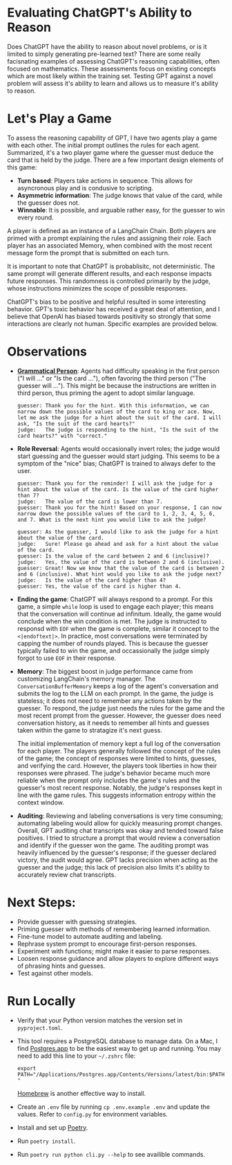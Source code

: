 # Evaluating ChatGPT's Ability to Reason
Does ChatGPT have the ability to reason about novel problems, or is it limited to simply generating pre-learned text? There are some really facisnating examples of assessing ChatGPT's reasoning capabilities, often focused on mathematics. These assessments focus on existing concepts which are most likely within the training set. Testing GPT against a novel problem will assess it's ability to learn and allows us to measure it's ability to reason.

# Let's Play a Game
To assess the reasoning capability of GPT, I have two agents play a game with each other. The initial prompt outlines the rules for each agent. Summarized, it's a two player game where the guesser must deduce the card that is held by the judge. There are a few important design elements of this game:
- **Turn based**: Players take actions in sequence. This allows for asyncronous play and is condusive to scripting.
- **Asymmetric information**: The judge knows that value of the card, while the guesser does not.
- **Winnable**: It is possible, and arguable rather easy, for the guesser to win every round.

A player is defined as an instance of a LangChain Chain. Both players are primed with a prompt explaining the rules and assigning their role. Each player has an associated Memory, when combined with the most recent message form the prompt that is submitted on each turn.

It is important to note that ChatGPT is probablisitc, not deterministic. The same prompt will generate different results, and each response impacts future responses. This randomness is controlled primarily by the judge, whose instructions minimizes the scope of possible responses.

ChatGPT's bias to be positive and helpful resulted in some interesting behavior. GPT's toxic behavior has received a great deal of attention, and I believe that OpenAI has biased towards positivity so strongly that some interactions are clearly not human. Specific examples are provided below.


# Observations
- **[Grammatical Person](https://en.wikipedia.org/wiki/Grammatical_person)**: Agents had difficulty speaking in the first person ("I will ..." or "Is the card ..."), often favoring the third person ("The guesser will ..."). This might be because the instructions are written in third person, thus priming the agent to adopt similar language.

    ```
    guesser: Thank you for the hint. With this information, we can narrow down the possible values of the card to king or ace. Now, let me ask the judge for a hint about the suit of the card. I will ask, "Is the suit of the card hearts?"
    judge:   The judge is responding to the hint, "Is the suit of the card hearts?" with "correct."
    ```

- **Role Reversal**: Agents would occasionally invert roles; the judge would start guessing and the guesser would start judging. This seems to be a symptom of the "nice" bias; ChatGPT is trained to always defer to the user.

    ```
    guesser: Thank you for the reminder! I will ask the judge for a hint about the value of the card. Is the value of the card higher than 7?
    judge:   The value of the card is lower than 7.
    guesser: Thank you for the hint! Based on your response, I can now narrow down the possible values of the card to 1, 2, 3, 4, 5, 6, and 7. What is the next hint you would like to ask the judge?
    ```

    ```
    guesser: As the guesser, I would like to ask the judge for a hint about the value of the card.
    judge:   Sure! Please go ahead and ask for a hint about the value of the card.
    guesser: Is the value of the card between 2 and 6 (inclusive)?
    judge:   Yes, the value of the card is between 2 and 6 (inclusive).
    guesser: Great! Now we know that the value of the card is between 2 and 6 (inclusive). What hint would you like to ask the judge next?
    judge:   Is the value of the card higher than 4?
    guesser: Yes, the value of the card is higher than 4.
    ```

- **Ending the game**: ChatGPT will always respond to a prompt. For this game, a simple `while` loop is used to engage each player; this means that the conversation will continue ad infinitum. Ideally, the game would conclude when the win condition is met. The judge is instructed to responsd with `EOF` when the game is complete, similar it concept to the `<|endoftext|>`. In practice, most conversations were terminated by capping the number of rounds played. This is because the guesser typically failed to win the game, and occassionally the judge simply forgot to use `EOF` in their response.


- **Memory**: The biggest boost in judge performance came from customizing LangChain's memory manager. The `ConversationBufferMemory` keeps a log of the agent's conversation and submits the log to the LLM on each prompt. In the game, the judge is stateless; it does not need to remember any actions taken by the guesser. To respond, the judge just needs the rules for the game and the most recent prompt from the guesser. However, the guesser does need conversation history, as it needs to remember all hints and guesses taken within the game to stratagize it's next guess.

    The initial implementation of memory kept a full log of the conversation for each player. The players generally followed the concept of the rules of the game; the concept of responses were limited to hints, guesses, and verifying the card. However, the players took liberties in how their responses were phrased. The judge's behavior became much more reliable when the prompt only includes the game's rules and the guesser's most recent response. Notably, the judge's responses kept in line with the game rules. This suggests information entropy within the context window.

- **Auditing**: Reviewing and labeling conversations is very time consuming; automating labeling would allow for quickly measuring prompt changes. Overall, GPT auditing chat transcripts was okay and tended toward false positives. I tried to structure a prompt that would review a conversation and identify if the guesser won the game. The auditing prompt was heavily influenced by the guesser's response; if the guesser declared victory, the audit would agree. GPT lacks precision when acting as the guesser and the judge; this lack of precision also limits it's ability to accurately review chat transcripts.


# Next Steps:
- Provide guesser with guessing strategies.
- Priming guesser with methods of remembering learned information.
- Fine-tune model to automate auditing and labeling.
- Rephrase system prompt to encourage first-person responses.
- Experiment with functions; might make it easier to parse responses.
- Loosen response guidance and allow players to explore different ways of phrasing hints and guesses.
- Test against other models.

# Run Locally
- Verify that your Python version matches the version set in `pyproject.toml`.
- This tool requires a PostgreSQL database to manage data. On a Mac, I find [Postgres.app](https://postgresapp.com/) to be the easiest way to get up and running. You may need to add this line to your `~/.zshrc` file:

    ```export PATH="/Applications/Postgres.app/Contents/Versions/latest/bin:$PATH"```

    [Homebrew](https://wiki.postgresql.org/wiki/Homebrew) is another effective way to install.

- Create an `.env` file by running `cp .env.example .env` and update the values. Refer to `config.py` for environment variables.
- Install and set up [Poetry](https://python-poetry.org/docs/#installation).
- Run `poetry install`.
- Run `poetry run python cli.py --help` to see availible commands.
